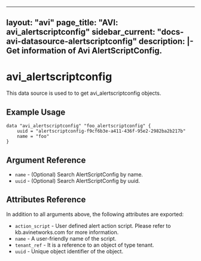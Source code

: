 <!--
    Copyright 2021 VMware, Inc.
    SPDX-License-Identifier: Mozilla Public License 2.0
-->
---
layout: "avi"
page_title: "AVI: avi_alertscriptconfig"
sidebar_current: "docs-avi-datasource-alertscriptconfig"
description: |-
  Get information of Avi AlertScriptConfig.
---

# avi_alertscriptconfig

This data source is used to to get avi_alertscriptconfig objects.

## Example Usage

```hcl
data "avi_alertscriptconfig" "foo_alertscriptconfig" {
    uuid = "alertscriptconfig-f9cf6b3e-a411-436f-95e2-2982ba2b217b"
    name = "foo"
}
```

## Argument Reference

* `name` - (Optional) Search AlertScriptConfig by name.
* `uuid` - (Optional) Search AlertScriptConfig by uuid.

## Attributes Reference

In addition to all arguments above, the following attributes are exported:

* `action_script` - User defined alert action script. Please refer to kb.avinetworks.com for more information.
* `name` - A user-friendly name of the script.
* `tenant_ref` - It is a reference to an object of type tenant.
* `uuid` - Unique object identifier of the object.

